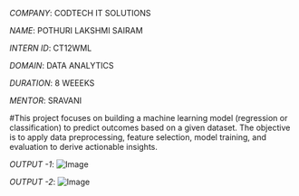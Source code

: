 *COMPANY*: CODTECH IT SOLUTIONS

*NAME*: POTHURI LAKSHMI SAIRAM

*INTERN ID*: CT12WML

*DOMAIN*: DATA ANALYTICS

*DURATION*: 8 WEEEKS

*MENTOR*: SRAVANI

#This project focuses on building a machine learning model (regression or classification) to predict outcomes based on a given dataset. The objective is to apply data preprocessing, feature selection, model training, and evaluation to derive actionable insights.

*OUTPUT -1*: ![Image](https://github.com/user-attachments/assets/8c8c3c0f-e1e5-4080-9197-b75140bdc6b3)

*OUTPUT -2*: ![Image](https://github.com/user-attachments/assets/c6b30ae1-95be-4a46-89a4-42f0e4476fa7)
